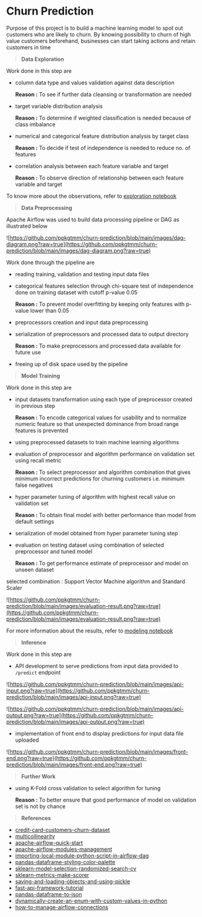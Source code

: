 # Churn Prediction

Purpose of this project is to build a machine learning model to spot out customers who are likely to churn. By knowing possibility to churn of high value customers beforehand, businesses can start taking actions and retain customers in time

> **Data Exploration**
> 

Work done in this step are

- column data type and values validation against data description
    
    **Reason :** To see if further data cleansing or transformation are needed
    
- target variable distribution analysis
    
    **Reason :** To determine if weighted classification is needed because of class imbalance
    
- numerical and categorical feature distribution analysis by target class
    
    **Reason :** To decide if test of independence is needed to reduce no. of features 
    
- correlation analysis between each feature variable and target
    
    **Reason :** To observe direction of relationship between each feature variable and target
    

To know more about the observations, refer to [exploration notebook](https://github.com/ppkgtmm/churn-prediction/blob/main/notebooks/exploration.ipynb) 

> **Data Preprocessing**
> 

Apache Airflow was used to build data processing pipeline or DAG as illustrated below

![https://github.com/ppkgtmm/churn-prediction/blob/main/images/dag-diagram.png?raw=true](https://github.com/ppkgtmm/churn-prediction/blob/main/images/dag-diagram.png?raw=true)

Work done through the pipeline are

- reading training, validation and testing input data files
- categorical features selection through chi-square test of independence done on training dataset with cutoff p-value 0.05
    
    **Reason :** To prevent model overfitting by keeping only features with p-value lower than 0.05
    
- preprocessors creation and input data preprocessing
- serialization of preprocessors and processed data to output directory
    
    **Reason :** To make preprocessors and processed data available for future use
    
- freeing up of disk space used by the pipeline

> **Model Training**
> 

Work done in this step are

- input datasets transformation using each type of preprocessor created in previous step
    
    **Reason :** To encode categorical values for usability and to normalize numeric feature so that unexpected dominance from broad range features is prevented
    
- using preprocessed datasets to train machine learning algorithms
- evaluation of preprocessor and algorithm performance on validation set using recall metric
    
    **Reason :** To select preprocessor and algorithm combination that gives minimum incorrect predictions for churning customers i.e. minimum false negatives
    
- hyper parameter tuning of algorithm with highest recall value on validation set
    
    **Reason :** To obtain final model with better performance than model from default settings
    
- serialization of model obtained from hyper parameter tuning step
- evaluation on testing dataset using combination of selected preprocessor and tuned model
    
    **Reason :** To get performance estimate of preprocessor and model on unseen dataset
    

selected combination : Support Vector Machine algorithm and Standard Scaler

![https://github.com/ppkgtmm/churn-prediction/blob/main/images/evaluation-result.png?raw=true](https://github.com/ppkgtmm/churn-prediction/blob/main/images/evaluation-result.png?raw=true)

For more information about the results, refer to [modeling notebook](https://github.com/ppkgtmm/hello-hello/blob/main/notebooks/modeling.ipynb)

> **Inference**
> 

Work done in this step are

- API development to serve predictions from input data provided to `/predict` endpoint

![https://github.com/ppkgtmm/churn-prediction/blob/main/images/api-input.png?raw=true](https://github.com/ppkgtmm/churn-prediction/blob/main/images/api-input.png?raw=true)

![https://github.com/ppkgtmm/churn-prediction/blob/main/images/api-output.png?raw=true](https://github.com/ppkgtmm/churn-prediction/blob/main/images/api-output.png?raw=true)

- implementation of front end to display predictions for input data file uploaded

![https://github.com/ppkgtmm/churn-prediction/blob/main/images/front-end.png?raw=true](https://github.com/ppkgtmm/churn-prediction/blob/main/images/front-end.png?raw=true)

> **Further Work**
>

- using K-Fold cross validation to select algorithm for tuning
    
    **Reason :** To better ensure that good performance of model on validation set is not by chance
    

> **References**
>

- [credit-card-customers-churn-dataset](https://www.kaggle.com/datasets/sakshigoyal7/credit-card-customers)
- [multicollinearity](https://en.wikipedia.org/wiki/Multicollinearity)
- [apache-airflow-quick-start](https://airflow.apache.org/docs/apache-airflow/stable/start/local.html)
- [apache-airflow-modules-management](https://airflow.apache.org/docs/apache-airflow/stable/modules_management.html)
- [importing-local-module-python-script-in-airflow-dag](https://stackoverflow.com/questions/50150384/importing-local-module-python-script-in-airflow-dag)
- [pandas-dataframe-styling-color-palette](https://pandas.pydata.org/docs/user_guide/style.html)
- [sklearn-model-selection-randomized-search-cv](https://scikit-learn.org/stable/modules/generated/sklearn.model_selection.RandomizedSearchCV.html)
- [sklearn-metrics-make-scorer](https://scikit-learn.org/stable/modules/generated/sklearn.metrics.make_scorer.html)
- [saving-and-loading-objects-and-using-pickle](https://stackoverflow.com/questions/4530611/saving-and-loading-objects-and-using-pickle)
- [fast-api-framework-tutorial](https://fastapi.tiangolo.com/)
- [pandas-dataframe-to-json](https://pandas.pydata.org/docs/reference/api/pandas.DataFrame.to_json.html)
- [dynamically-create-an-enum-with-custom-values-in-python](https://stackoverflow.com/questions/33690064/dynamically-create-an-enum-with-custom-values-in-python)
- [how-to-manage-airflow-connections](https://airflow.apache.org/docs/apache-airflow/2.2.4/howto/connection.html)